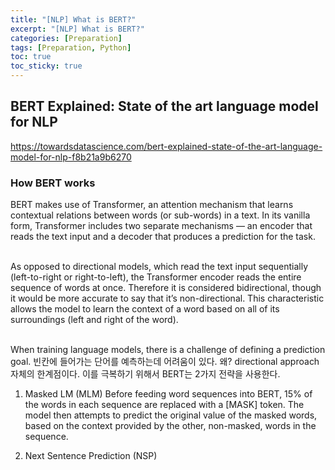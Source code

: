 ```yaml
---
title: "[NLP] What is BERT?"
excerpt: "[NLP] What is BERT?"
categories: [Preparation]
tags: [Preparation, Python]
toc: true
toc_sticky: true
---
```


## BERT Explained: State of the art language model for NLP

<https://towardsdatascience.com/bert-explained-state-of-the-art-language-model-for-nlp-f8b21a9b6270> <br>

### How BERT works

BERT makes use of Transformer, an attention mechanism that learns contextual relations between words (or sub-words) in a text. In its vanilla form, Transformer includes two separate mechanisms — an encoder that reads the text input and a decoder that produces a prediction for the task. <br>
<br>

As opposed to directional models, which read the text input sequentially (left-to-right or right-to-left), the Transformer encoder reads the entire sequence of words at once. Therefore it is considered bidirectional, though it would be more accurate to say that it’s non-directional. This characteristic allows the model to learn the context of a word based on all of its surroundings (left and right of the word). <br>
<br>

When training language models, there is a challenge of defining a prediction goal. 빈칸에 들어가는 단어를 예측하는데 어려움이 있다. 왜? directional approach 자체의 한계점이다. 이를 극복하기 위해서 BERT는 2가지 전략을 사용한다.

1. Masked LM (MLM)
   Before feeding word sequences into BERT, 15% of the words in each sequence are replaced with a [MASK] token. The model then attempts to predict the original value of the masked words, based on the context provided by the other, non-masked, words in the sequence.

2. Next Sentence Prediction (NSP)
